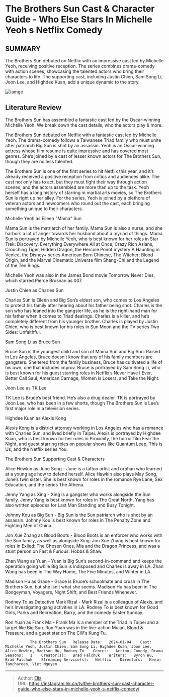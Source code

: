 # The Brothers Sun Cast &amp; Character Guide - Who Else Stars In Michelle Yeoh s Netflix Comedy


## SUMMARY 



  The Brothers Sun debuted on Netflix with an impressive cast led by Michelle Yeoh, receiving positive reception.   The series combines drama-comedy with action scenes, showcasing the talented actors who bring their characters to life.   The supporting cast, including Justin Chien, Sam Song Li, Joon Lee, and Highdee Kuan, add a unique dynamic to the story.  

![iamge](https://static1.srcdn.com/wordpress/wp-content/uploads/2024/01/the-brothers-sun-cast-character-guide.jpg)

## Literature Review
The Brothers Sun has assembled a fantastic cast led by the Oscar-winning Michelle Yeoh. We break down the cast details, who the actors play &amp; more.




The Brothers Sun debuted on Netflix with a fantastic cast led by Michelle Yeoh. The drama-comedy follows a Taiwanese Triad family who must unite after patriarch Big Sun is shot by an assassin. Yeoh is an Oscar-winning actress whose film resume is quite impressive and has covered most genres. She’s joined by a cast of lesser known actors for The Brothers Sun, though they are no less talented.




The Brothers Sun is one of the first series to hit Netflix this year, and it’s already received a positive reception from critics and audiences alike. The cast not only has to act, but they must fight their way through action scenes, and the actors assembled are more than up to the task. Yeoh herself has a long history of starring in martial arts movies, so The Brothers Sun is right up her alley. For the series, Yeoh is joined by a plethora of veteran actors and newcomers who round out the cast, each bringing something unique to their characters.


 Michelle Yeoh as Eileen &#34;Mama&#34; Sun 
          

Mama Sun is the matriarch of her family. Mama Sun is also a nurse, and she harbors a lot of anger towards her husband about a myriad of things. Mama Sun is portrayed by Michelle Yeoh, who is best known for her roles in Star Trek: Discovery, Everything Everywhere All at Once, Crazy Rich Asians, Crouching Tiger, Hidden Dragon, the Hercule Poirot mystery A Haunting in Venice, the Disney&#43; series American Born Chinese, The Witcher: Blood Origin, and the Marvel Cinematic Universe film Shang-Chi and the Legend of the Ten Rings.






Michelle Yeoh was also in the James Bond movie Tomorrow Never Dies, which starred Pierce Brosnan as 007.






 Justin Chien as Charles Sun 
          

Charles Sun is Eileen and Big Sun’s eldest son, who comes to Los Angeles to protect his family after hearing about his father being shot. Charles is the son who has leaned into the gangster life, as he is the right-hand man for his father when it comes to Triad dealings. Charles is a killer, and he’s completely different from his younger brother. Charles is played by Justin Chien, who is best known for his roles in Sun Moon and the TV series Two Sides: Unfaithful.



 Sam Song Li as Bruce Sun 
          




Bruce Sun is the youngest child and son of Mama Sun and Big Sun. Raised in Los Angeles, Bruce doesn’t know that any of his family members are gangsters. Sheltered from the family business, Bruce has cultivated a life of his own, one that includes improv. Bruce is portrayed by Sam Song Li, who is best known for his guest starring roles in Netflix’s Never Have I Ever, Better Call Saul, American Carnage, Women is Losers, and Take the Night.



 Joon Lee as TK Lee 
          

TK Lee is Bruce’s best friend. He’s also a drug dealer. TK is portrayed by Joon Lee, who has been in a few shorts, though The Brothers Sun is Lee’s first major role in a television series.



 Highdee Kuan as Alexis Kong 
          




Alexis Kong is a district attorney working in Los Angeles who has a romance with Charles Sun, and lived briefly in Taipei. Alexis is portrayed by Highdee Kuan, who is best known for her roles in Proximity, the horror film Fear the Night, and guest starring roles on popular shows like Quantum Leap, This is Us, and the Netflix series You.  



 The Brothers Sun Supporting Cast &amp; Characters 
         

Alice Hewkin as June Song - June is a tattoo artist and orphan who learned at a young age how to defend herself. Alice Hawkin also plays May Song, June’s twin sister. She is best known for roles in the romance Rye Lane, Sex Education, and the series The Athena.

Jenny Yang as Xing - Xing is a gangster who works alongside the Sun family. Jenny Yang is best known for roles in The Great North. Yang has also written episodes for Last Man Standing and Busy Tonight.




Johnny Kou as Big Sun - Big Sun is the Sun patriarch who is shot by an assassin. Johnny Kou is best known for roles in The Penalty Zone and Fighting Men of China.

Jon Xue Zhang as Blood Boots - Blood Boots is an enforcer who works with the Sun family, as well as alongside Xing. Jon Xue Zhang is best known for roles in Exiled: The Chosen Ones, Mia and the Dragon Princess, and was a stunt person on Fast &amp; Furious: Hobbs &amp; Shaw.

Zhan Wang as Yuan - Yuan is Big Sun’s second-in-command and keeps the operation going while Big Sun is indisposed and Charles is away in LA. Zhan Wang has been in The Way Home, The Five Minutes, and Winter in LA.

Madison Hu as Grace - Grace is Bruce’s schoolmate and crush in The Brothers Sun, but she isn’t what she seems. Madison Hu has been in The Boogeyman, Voyagers, Night Shift, and Best Friends Whenever.

Rodney To as Detective Mark Rizal - Mark Rizal is a colleague of Alexis, and he’s investigating gang activities in LA. Rodney To is best known for Good Girls, Parks and Recreation, Barry, and the comedy Easter Sunday.




Ron Yuan as Frank Ma - Frank Ma is a member of the Triad in Taipei and a target like Big Sun. Ron Yuan was in the live-action Mulan, Blood &amp; Treasure, and a guest star on The CW’s Kung Fu.

               The Brothers Sun   Release Date:   2024-01-04    Cast:   Michelle Yeoh, Justin Chien, Sam Song Li, Highdee Kuan, Joon Lee, Alice Hewkin, Madison Hu, Rodney To    Genres:   Action, Comedy, Drama    Seasons:   1    Creator(s):   Brad Falchuk    Writers:   Byron Wu, Brad Falchuk    Streaming Service(s):   Netflix    Directors:   Kevin Tancharoen, Viet Nguyen      

---

> Author: [Ella](https://instagram.hk.cn/)  
> URL: https://instagram.hk.cn/tv/the-brothers-sun-cast-character-guide-who-else-stars-in-michelle-yeoh-s-netflix-comedy/  

